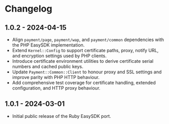 # Changelog

## 1.0.2 - 2024-04-15

- Align `payment/page`, `payment/wap`, and `payment/common` dependencies with the PHP EasySDK implementation.
- Extend `Kernel::Config` to support certificate paths, proxy, notify URL, and encryption settings used by PHP clients.
- Introduce certificate environment utilities to derive certificate serial numbers and cached public keys.
- Update `Payment::Common::Client` to honour proxy and SSL settings and improve parity with PHP HTTP behaviour.
- Add comprehensive test coverage for certificate handling, extended configuration, and HTTP proxy behaviour.

## 1.0.1 - 2024-03-01

- Initial public release of the Ruby EasySDK port.
